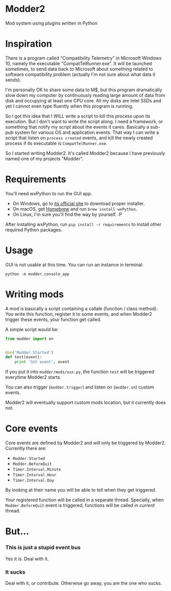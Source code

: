 # Modder2
Mod system using plugins written in Python

# Inspiration
There is a program called "Compatibility Telemetry" in Microsoft Windows 10, 
namely the executable "CompatTelRunner.exe". It will be launched sometimes, to 
send data back to Microsoft about something related to software compatibility 
problem (actually I'm not sure about what data it sends).

I'm personally OK to share some data to M$, but this program dramatically 
slow down my computer by continuously reading large amount of data from disk 
and occupying at least one CPU core. All my disks are Intel SSDs and yet I 
cannot even type fluently when this program is running.

So I got this idea that I *WILL* write a script to kill this process upon its 
execution. But I don't want to write the script along. I need a framework, or 
something that notify my script about the events it cares. Basically a sub-pub 
system for various OS and application events. That way I can write a script 
that listen on `process created` events, and kill the newly created process 
if its executable is `CompatTelRunner.exe`.

So I started writing Modder2. It's called Modder2 because I have previously 
named one of my projects "Modder".

# Requirements

You'll need wxPython to run the GUI app.

* On Windows, go to [its official site](http://wxpython.org) to download proper
 installer.
* On macOS, get [Homebrew](https://brew.sh/) and run `brew install wxPython`.
* On Linux, I'm sure you'll find the way by yourself. :P

After installing wxPython, run `pip install -r requirements` to install other 
required Python packages.

# Usage
GUI is not usable at this time. You can run an instance in terminal:

```shell
python -m modder.console_app
```

# Writing mods
A mod is basically a script containing a callale (function / class method). 
You write this function, register it to some events, and when Modder2 trigger 
these events, your function get called.

A simple script would be:

```python
from modder import on


@on('Modder.Started')
def test(event):
    print 'Got event', event
```

If you put it into `modder/mods/xxx.py`, the function `test` will be triggered 
everytime Modder2 starts.

You can also trigger (`modder.trigger`) 
and listen on (`modder.on`) custom events.

Modder2 will eventually support custom mods location, but it currently does not.

# Core events
Core events are defined by Modder2 and  will only be triggered by Modder2. 
Currently there are:

* `Modder.Started`
* `Modder.BeforeQuit`
* `Timer.Interval.Minute`
* `Timer.Interval.Hour`
* `Timer.Interval.Day`

By looking at their name you will be able to tell when they get triggered.

Your registered function will be called in a separate thread. 
Specially, when `Modder.BeforeQuit` event is triggered, functions will be 
called in *current* thread.

# But...

### This is just a stupid event bus
Yes it is. Deal with it.

### It sucks
Deal with it, or contribute. Otherwise go away, you are the one who sucks.
